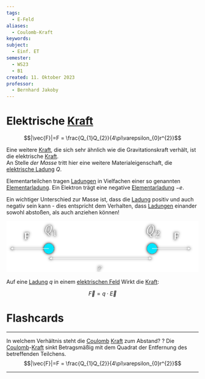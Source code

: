 ```yaml
---
tags:
  - E-Feld
aliases:
  - Coulomb-Kraft
keywords: 
subject:
  - Einf. ET
semester:
  - WS23
  - B1
created: 11. Oktober 2023
professor:
  - Bernhard Jakoby
---
```

 

# Elektrische [Kraft](../Physik/Kraft.md)

$$|\vec{F}|=F = \frac{Q_{1}Q_{2}}{4\pi\varepsilon_{0}r^{2}}$$

Eine weitere [Kraft](../Physik/Kraft.md), die sich sehr ähnlich wie die Gravitationskraft verhält, ist die elektrische [Kraft](../Physik/Kraft.md).  
An Stelle *der Masse* tritt hier eine weitere Materialeigenschaft, die [elektrische Ladung](elektrische%20Ladung.md) $Q$.

Elementarteilchen tragen [Ladungen](elektrische%20Ladung.md) in Vielfachen einer so genannten [Elementarladung](../Physik/Konstanten/Elementarladung.md). Ein Elektron trägt eine negative [Elementarladung](../Physik/Konstanten/Elementarladung.md) $-e$.

Ein wichtiger Unterschied zur Masse ist, dass die [Ladung](elektrische%20Ladung.md) positiv und auch negativ sein kann - dies entspricht dem Verhalten, dass [Ladungen](elektrische%20Ladung.md) einander sowohl abstoßen, als auch anziehen können!

![](assets/EKraft.png)

Auf eine [Ladung](elektrisches%20Feld.md) $q$ in einem [elektrischen Feld](elektrisches%20Feld.md) Wirkt die [Kraft](../Physik/Kraft.md):

$$\vec{F} = q\cdot \vec{E}$$

# Flashcards

---

In welchem Verhältnis steht die [Coulomb](elektrische%20Ladung.md) [Kraft](../Physik/Kraft.md) zum Abstand?
?
Die [Coulomb](elektrische%20Ladung.md)-[Kraft](../Physik/Kraft.md) sinkt Betragsmäßig mit dem Quadrat der Entfernung des betreffenden Teilchens.
$$|\vec{F}|=F = \frac{Q_{1}Q_{2}}{4\pi\varepsilon_{0}r^{2}}$$
<!--SR:!2024-03-28,20,270-->

---